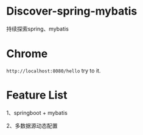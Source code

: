 # Discover-spring-mybatis
持续探索spring、mybatis

# Chrome
`http://localhost:8080/hello` try to it.

# Feature List
1、springboot + mybatis<p>
2、多数据源动态配置<p>